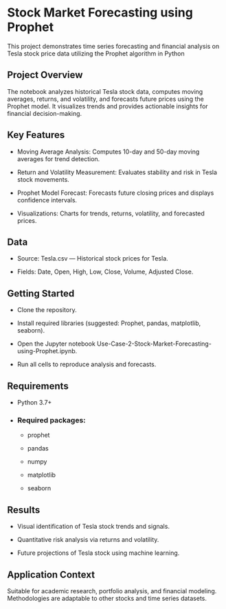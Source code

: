 
# Stock Market Forecasting using Prophet

This project demonstrates time series forecasting and financial analysis on Tesla stock price data utilizing the Prophet algorithm in Python


## Project Overview

The notebook analyzes historical Tesla stock data, computes moving averages, returns, and volatility, and forecasts future prices using the Prophet model. It visualizes trends and provides actionable insights for financial decision-making.
## Key Features

-  Moving Average Analysis: Computes 10-day and 50-day moving averages for trend detection.

- Return and Volatility Measurement: Evaluates stability and risk in Tesla stock movements.

- Prophet Model Forecast: Forecasts future closing prices and displays confidence intervals.

- Visualizations: Charts for trends, returns, volatility, and forecasted prices.

## Data

- Source: Tesla.csv — Historical stock prices for Tesla.

- Fields: Date, Open, High, Low, Close, Volume, Adjusted Close.
## Getting Started

- Clone the repository.

- Install required libraries (suggested: Prophet, pandas, matplotlib, seaborn).

- Open the Jupyter notebook Use-Case-2-Stock-Market-Forecasting-using-Prophet.ipynb.

- Run all cells to reproduce analysis and forecasts.
## Requirements

- Python 3.7+

- ### Required packages:

  - prophet

  - pandas

  - numpy

  - matplotlib

  - seaborn
## Results

- Visual identification of Tesla stock trends and signals.

- Quantitative risk analysis via returns and volatility.

- Future projections of Tesla stock using machine learning.
## Application Context

Suitable for academic research, portfolio analysis, and financial modeling. Methodologies are adaptable to other stocks and time series datasets.